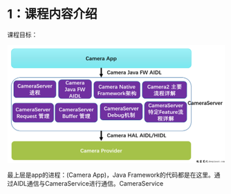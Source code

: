 # 1：课程内容介绍

课程目标：

![image.png](../assets/1706531806517-image.png?r=51897b58844f053e4cbe927eefb35879)

最上层是app的进程：(Camera App)，Java Framework的代码都是在这里。通过AIDL通信与CameraService进行通信。CameraService
